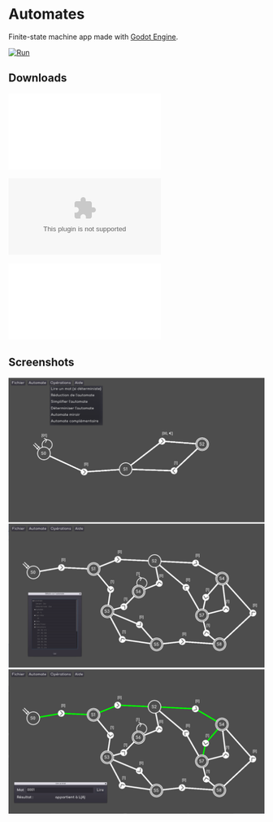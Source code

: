 # Automates
 
Finite-state machine app made with [Godot Engine](https://github.com/godotengine/godot).

[![Run](https://img.shields.io/github/v/release/MrRedaM/Automates?color=%23478CBF&include_prereleases&label=Run%20on%20your%20browser%20now%21&logo=html5&logoColor=%23fff&style=for-the-badge)](https://mrredam.github.io/Automates/)

## Downloads

![Windows](executables/windows/automates_win64.rar)

![Mac OS](executables/mac/automates_macOS.zip)

![Linux](executables/linux/automates_linux_X11.rar)

## Screenshots

![](screenshots/screen1.png)
![](screenshots/screen2.png)
![](screenshots/screen3.png)
